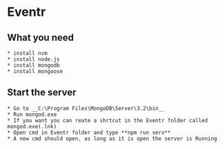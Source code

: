 # Eventr

## What you need 
    * install nvm
    * install node.js
    * install mongodb
    * install mongoose

## Start the server
    * Go to __C:\Program Files\MongoDB\Server\3.2\bin__
    * Run mongod.exe
    * If you want you can reate a shrtcut in the Eventr folder called mongod.exe(.lnk)
    * Open cmd in Eventr folder and type **npm run serv**
    * A new cmd should open, as long as it is open the server is Running

